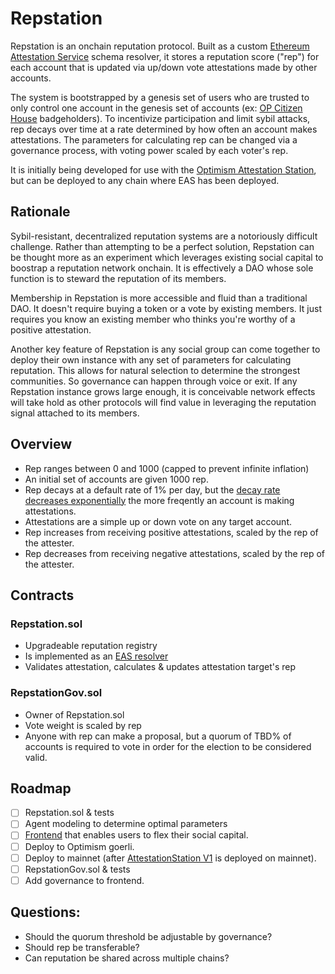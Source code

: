 # Repstation

Repstation is an onchain reputation protocol. Built as a custom [Ethereum Attestation Service](https://attest.sh/) schema resolver, it stores a reputation score ("rep") for each account that is updated via up/down vote attestations made by other accounts. 

The system is bootstrapped by a genesis set of users who are trusted to only control one account in the genesis set of accounts (ex: [OP Citizen House](https://community.optimism.io/docs/governance/citizens-house/) badgeholders). To incentivize participation and limit sybil attacks, rep decays over time at a rate determined by how often an account makes attestations. The parameters for calculating rep can be changed via a governance process, with voting power scaled by each voter's rep. 

It is initially being developed for use with the [Optimism Attestation Station](https://community.optimism.io/docs/identity/atst-v1/), but can be deployed to any chain where EAS has been deployed.

## Rationale
Sybil-resistant, decentralized reputation systems are a notoriously difficult challenge. Rather than attempting to be a perfect solution, Repstation can be thought more as an experiment which leverages existing social capital to boostrap a reputation network onchain. It is effectively a DAO whose sole function is to steward the reputation of its members.

Membership in Repstation is more accessible and fluid than a traditional DAO. It doesn't require buying a token or a vote by existing members. It just requires you know an existing member who thinks you're worthy of a positive attestation.

Another key feature of Repstation is any social group can come together to deploy their own instance with any set of parameters for calculating reputation. This allows for natural selection to determine the strongest communities. So governance can happen through voice or exit. If any Repstation instance grows large enough, it is conceivable network effects will take hold as other protocols will find value in leveraging the reputation signal attached to its members. 

## Overview
- Rep ranges between 0 and 1000 (capped to prevent infinite inflation)
- An initial set of accounts are given 1000 rep.
- Rep decays at a default rate of 1% per day, but the [decay rate decreases exponentially](https://www.desmos.com/calculator/05ddk3db3b) the more freqently an account is making attestations.
- Attestations are a simple up or down vote on any target account.
- Rep increases from receiving positive attestations, scaled by the rep of the attester.
- Rep decreases from receiving negative attestations, scaled by the rep of the attester.

## Contracts

### Repstation.sol

- Upgradeable reputation registry
- Is implemented as an [EAS resolver](https://docs.attest.sh/docs/tutorials/resolver-contracts)
- Validates attestation, calculates & updates attestation target's rep

### RepstationGov.sol
- Owner of Repstation.sol
- Vote weight is scaled by rep
- Anyone with rep can make a proposal, but a quorum of TBD% of accounts is required to vote in order for the election to be considered valid.

## Roadmap
- [ ] Repstation.sol & tests
- [ ] Agent modeling to determine optimal parameters
- [ ] [Frontend](https://github.com/gigamesh/ourspace) that enables users to flex their social capital.
- [ ] Deploy to Optimism goerli.
- [ ] Deploy to mainnet (after [AttestationStation V1](https://community.optimism.io/docs/identity/atst-v1/) is deployed on mainnet).
- [ ] RepstationGov.sol & tests
- [ ] Add governance to frontend.

## Questions:
- Should the quorum threshold be adjustable by governance?
- Should rep be transferable? 
- Can reputation be shared across multiple chains?
